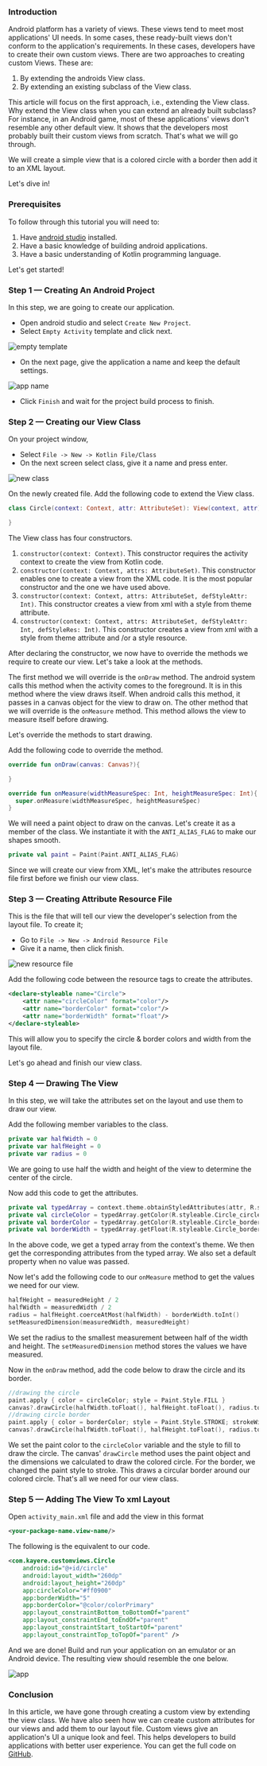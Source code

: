 ### Introduction
Android platform has a variety of views. These views tend to meet most applications' UI needs. In some cases, these ready-built views don't conform to the application's requirements. In these cases, developers have to create their own custom views. There are two approaches to creating custom Views. These are:

  1. By extending the androids View class.
  2. By extending an existing subclass of the View class.

This article will focus on the first approach, i.e., extending the View class. Why extend the View class when you can extend an already built subclass? For instance, in an Android game, most of these applications' views don't resemble any other default view. It shows that the developers most probably built their custom views from scratch. That's what we will go through.

We will create a simple view that is a colored circle with a border then add it to an XML layout.

Let's dive in!

### Prerequisites
To follow through this tutorial you will need to:

  1. Have [android studio](https://developer.android.com/studio) installed.
  2. Have a basic knowledge of building android applications.
  3. Have a basic understanding of Kotlin programming language.

Let's get started!

### Step 1 — Creating An Android Project
In this step, we are going to create our application.
- Open android studio and select `Create New Project`.
- Select `Empty Activity` template and click next.

![empty template](/engineering-education/android-custom-views/empty-template.png)

- On the next page, give the application a name and keep the default settings.

![app name](/engineering-education/android-custom-views/app-name.png)

- Click `Finish` and wait for the project build process to finish.

### Step 2 — Creating our View Class
On your project window,
- Select `File -> New -> Kotlin File/Class`
- On the next screen select class, give it a name and press enter.

![new class](/engineering-education/android-custom-views/new-class.png)

On the newly created file. Add the following code to extend the View class.

```Kotlin
class Circle(context: Context, attr: AttributeSet): View(context, attr){

}
```

The View class has four constructors.
1. `constructor(context: Context)`. This constructor requires the activity context to create the view from Kotlin code.
2. `constructor(context: Context, attrs: AttributeSet)`. This constructor enables one to create a view from the XML code. It is the most popular constructor and the one we have used above.
3. `constructor(context: Context, attrs: AttributeSet, defStyleAttr: Int)`. This constructor creates a view from xml with a style from theme attribute.
4. `constructor(context: Context, attrs: AttributeSet, defStyleAttr: Int, defStyleRes: Int)`. This constructor creates a view from xml with a style from theme attribute and /or a style resource.

After declaring the constructor, we now have to override the methods we require to create our view. Let's take a look at the methods.

The first method we will override is the `onDraw` method. The android system calls this method when the activity comes to the foreground. It is in this method where the view draws itself. When android calls this method, it passes in a canvas object for the view to draw on. The other method that we will override is the `onMeasure` method. This method allows the view to measure itself before drawing.

Let's override the methods to start drawing.

Add the following code to override the method.

```Kotlin
override fun onDraw(canvas: Canvas?){

}

override fun onMeasure(widthMeasureSpec: Int, heightMeasureSpec: Int){
  super.onMeasure(widthMeasureSpec, heightMeasureSpec)
}
```

We will need a paint object to draw on the canvas. Let's create it as a member of the class. We instantiate it with the `ANTI_ALIAS_FLAG` to make our shapes smooth.

```Kotlin
private val paint = Paint(Paint.ANTI_ALIAS_FLAG)
```

Since we will create our view from XML, let's make the attributes resource file first before we finish our view class.

### Step 3 — Creating Attribute Resource File
This is the file that will tell our view the developer's selection from the layout file. To create it;

- Go to `File -> New -> Android Resource File`
- Give it a name, then click finish.

![new resource file](/engineering-education/android-custom-views/new-resource-file.png)

Add the following code between the resource tags to create the attributes.

```xml
<declare-styleable name="Circle">
    <attr name="circleColor" format="color"/>
    <attr name="borderColor" format="color"/>
    <attr name="borderWidth" format="float"/>
</declare-styleable>
```
This will allow you to specify the circle & border colors and width from the layout file.

Let's go ahead and finish our view class.

### Step 4 — Drawing The View
In this step, we will take the attributes set on the layout and use them to draw our view.

Add the following member variables to the class.

```Kotlin
private var halfWidth = 0
private var halfHeight = 0
private var radius = 0
```
We are going to use half the width and height of the view to determine the center of the circle.

Now add this code to get the attributes.
```Kotlin
private val typedArray = context.theme.obtainStyledAttributes(attr, R.styleable.Circle, 0, 0)
private val circleColor = typedArray.getColor(R.styleable.Circle_circleColor, Color.YELLOW)
private val borderColor = typedArray.getColor(R.styleable.Circle_borderColor, Color.BLACK)
private val borderWidth = typedArray.getFloat(R.styleable.Circle_borderWidth, 2F)
```
In the above code, we get a typed array from the context's theme. We then get the corresponding attributes from the typed array. We also set a default property when no value was passed.

Now let's add the following code to our `onMeasure` method to get the values we need for our view.

```Kotlin
halfHeight = measuredHeight / 2
halfWidth = measuredWidth / 2
radius = halfHeight.coerceAtMost(halfWidth) - borderWidth.toInt()
setMeasuredDimension(measuredWidth, measuredHeight)
```

We set the radius to the smallest measurement between half of the width and height. The `setMeasuredDimension` method stores the values we have measured.

Now in the `onDraw` method, add the code below to draw the circle and its border.

```Kotlin
//drawing the circle
paint.apply { color = circleColor; style = Paint.Style.FILL }
canvas?.drawCircle(halfWidth.toFloat(), halfHeight.toFloat(), radius.toFloat(), paint)
//drawing circle border
paint.apply { color = borderColor; style = Paint.Style.STROKE; strokeWidth = borderWidth}
canvas?.drawCircle(halfWidth.toFloat(), halfHeight.toFloat(), radius.toFloat(), paint)
```
We set the paint color to the `circleColor` variable and the style to fill to draw the circle. The canvas' `drawCircle` method uses the paint object and the dimensions we calculated to draw the colored circle. For the border, we changed the paint style to stroke. This draws a circular border around our colored circle. That's all we need for our view class.

### Step 5 — Adding The View To xml Layout
Open `activity_main.xml` file and add the view in this format

```xml
<your-package-name.view-name/>
```

The following is the equivalent to our code.

```xml
<com.kayere.customviews.Circle
    android:id="@+id/circle"
    android:layout_width="260dp"
    android:layout_height="260dp"
    app:circleColor="#ff0900"
    app:borderWidth="5"
    app:borderColor="@color/colorPrimary"
    app:layout_constraintBottom_toBottomOf="parent"
    app:layout_constraintEnd_toEndOf="parent"
    app:layout_constraintStart_toStartOf="parent"
    app:layout_constraintTop_toTopOf="parent" />
```

And we are done! Build and run your application on an emulator or an Android device. The resulting view should resemble the one below.

![app](/engineering-education/android-custom-views/app.png)

### Conclusion
In this article, we have gone through creating a custom view by extending the view class. We have also seen how we can create custom attributes for our views and add them to our layout file. Custom views give an application's UI a unique look and feel. This helps developers to build applications with better user experience. You can get the full code on [GitHub](https://github.com/kayere/android-custom-views.git).
